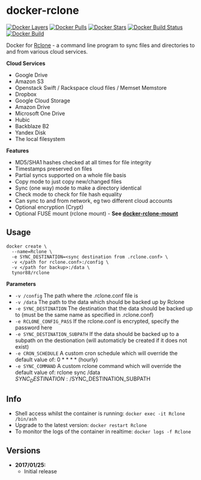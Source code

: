 [appurl]: https://rclone.org/
[microbadger]: https://microbadger.com/images/tynor88/rclone
[dockerstore]: https://store.docker.com/community/images/tynor88/rclone
[docker-rclone-mount]: https://store.docker.com/community/images/tynor88/rclone

# docker-rclone
[![Docker Layers](https://images.microbadger.com/badges/image/tynor88/rclone.svg)][microbadger]
[![Docker Pulls](https://img.shields.io/docker/pulls/tynor88/rclone.svg)][dockerstore]
[![Docker Stars](https://img.shields.io/docker/stars/tynor88/rclone.svg)][dockerstore]
[![Docker Build Status](https://img.shields.io/docker/build/tynor88/rclone.svg)][dockerstore]
[![Docker Build](https://img.shields.io/docker/automated/tynor88/rclone.svg)][dockerstore]

Docker for [Rclone][appurl] - a command line program to sync files and directories to and from various cloud services.

**Cloud Services**
* Google Drive
* Amazon S3
* Openstack Swift / Rackspace cloud files / Memset Memstore
* Dropbox
* Google Cloud Storage
* Amazon Drive
* Microsoft One Drive
* Hubic
* Backblaze B2
* Yandex Disk
* The local filesystem

**Features**

* MD5/SHA1 hashes checked at all times for file integrity
* Timestamps preserved on files
* Partial syncs supported on a whole file basis
* Copy mode to just copy new/changed files
* Sync (one way) mode to make a directory identical
* Check mode to check for file hash equality
* Can sync to and from network, eg two different cloud accounts
* Optional encryption (Crypt)
* Optional FUSE mount (rclone mount) - **See [docker-rclone-mount][docker-rclone-mount]**

## Usage

```
docker create \
  --name=Rclone \
  -e SYNC_DESTINATION=<sync destination from .rclone.conf> \
  -v </path for rclone.conf>:/config \
  -v </path for backup>:/data \
  tynor88/rclone
```

**Parameters**

* `-v /config` The path where the .rclone.conf file is
* `-v /data` The path to the data which should be backed up by Rclone
* `-e SYNC_DESTINATION` The destination that the data should be backed up to (must be the same name as specified in .rclone.conf)
* `-e RCLONE_CONFIG_PASS` If the rclone.conf is encrypted, specify the password here
* `-e SYNC_DESTINATION_SUBPATH` If the data should be backed up to a subpath on the destionation (will automaticly be created if it does not exist)
* `-e CRON_SCHEDULE` A custom cron schedule which will override the default value of: 0 * * * * (hourly)
* `-e SYNC_COMMAND` A custom rclone command which will override the default value of: rclone sync /data $SYNC_DESTINATION:/$SYNC_DESTINATION_SUBPATH


## Info

* Shell access whilst the container is running: `docker exec -it Rclone /bin/ash`
* Upgrade to the latest version: `docker restart Rclone`
* To monitor the logs of the container in realtime: `docker logs -f Rclone`

## Versions

+ **2017/01/25:**
  * Initial release
